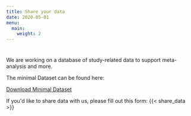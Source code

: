 ```yaml
---
title: Share your data
date: 2020-05-01
menu:
  main:
    weight: 2
---
```


#
We are working on a database of study-related data to support meta-analysis and more.

The minimal Dataset can be found here:

<a class="button hollow primary" href="/data/DataModel_LEOSS.sero-survey_DZIF_gek_200514.xlsx">Download Minimal Dataset</a>

If you'd like to share data with us, please fill out this form:
{{< share_data >}}